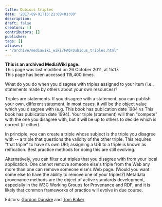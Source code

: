 ```yaml
---
title: Dubious triples
date: '2017-09-01T16:21:09+01:00'
description: 
draft: false
creators: []
contributors: []
publisher: 
tags: []
aliases:
- "/archive/mediawiki_wiki/FAQ/Dubious_triples.html"
---
```


 **This is an archived MediaWiki page.**  
This page was last modified on 26 October 2011, at 15:17.  
This page has been accessed 115,400 times.

<dl><dt>What do you do when you disagree with triples assigned to your item (i.e., statements made by others about your own resources)?
</dt></dl>


Triples are statements. If you disagree with a statement, you can publish your own, different statement. In most cases, it will be the object value which you disagree with (e.g. This book has publication date 1984 vs This book has publication date 1994). Your triple (statement) will then "compete" with the one you disagree with, but it will be up to others to decide which is correct (if either).

In principle, you can create a triple whose subject is the triple you disagree with -- a triple that questions the validity of the other triple. This requires "that triple" to have its own URI; assigning a URI to a triple is known as reification. Best practice methods for doing this are still evolving.

Alternatively, you can filter out triples that you disagree with from your local application. One cannot remove someone else's triple from the Web any more than one can remove someone else's Web page. (Would you want some else to have the ability to remove one of your triples?) Metadata provenance methods are the object of active standards development, especially in the W3C Working Groups for Provenance and RDF, and it is likely that common frameworks of practice will evolve in due course.

Editors: [Gordon Dunsire](/index.php?title=User:GordonDunsire&action=edit&redlink=1 "User:GordonDunsire (page does not exist)") and [Tom Baker](/archive/mediawiki_wiki/User:TomBaker "User:TomBaker")

